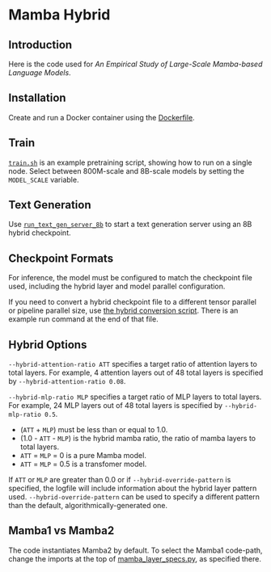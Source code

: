 # Mamba Hybrid

## Introduction

Here is the code used for <em>An Empirical Study of Large-Scale Mamba-based
Language Models</em>.

## Installation

Create and run a Docker container using the [Dockerfile](./Dockerfile).

## Train

[`train.sh`](./train.sh) is an example pretraining script, showing how to run on
a single node. Select between 800M-scale and 8B-scale models by setting the
`MODEL_SCALE` variable.

## Text Generation

Use [`run_text_gen_server_8b`](./run_text_gen_server_8b.sh) to start a text
generation server using an 8B hybrid checkpoint.

## Checkpoint Formats

For inference, the model must be configured to match the checkpoint file used,
including the hybrid layer and model parallel configuration.

If you need to convert a hybrid checkpoint file to a different tensor parallel
or pipeline parallel size, use
[the hybrid conversion script](../../tools/checkpoint/hybrid_conversion.py).
There is an example run command at the end of that file.

## Hybrid Options

`--hybrid-attention-ratio ATT` specifies a target ratio of attention layers
to total layers. For example, 4 attention layers out of 48 total layers is
specified by `--hybrid-attention-ratio 0.08`.

`--hybrid-mlp-ratio MLP` specifies a target ratio of MLP layers to total
layers. For example, 24 MLP layers out of 48 total layers is specified by
`--hybrid-mlp-ratio 0.5`.

* (`ATT` + `MLP`) must be less than or equal to 1.0.
* (1.0 - `ATT` - `MLP`) is the hybrid mamba ratio, the ratio of mamba layers to
total layers.
* `ATT` = `MLP` = 0 is a pure Mamba model.
* `ATT` = `MLP` = 0.5 is a transfomer model.

If `ATT` or `MLP` are greater than 0.0 or if `--hybrid-override-pattern` is
specified, the logfile will include information about the hybrid layer pattern
used. `--hybrid-override-pattern` can be used to specify a different pattern
than the default, algorithmically-generated one.

## Mamba1 vs Mamba2

The code instantiates Mamba2 by default. To select the Mamba1 code-path, change
the imports at the top of
[mamba_layer_specs.py](../../megatron/core/models/mamba/mamba_layer_specs.py),
as specified there.

